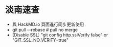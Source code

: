 # 淡南速查
* 與 HackMD.io 頁面進行同步更新使用
* git pull --rebase  # pull no merge
* [Disable SSL] "git config http.sslVerify false" or "GIT_SSL_NO_VERIFY=true"
